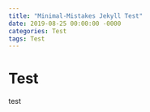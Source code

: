 ```yaml
---
title: "Minimal-Mistakes Jekyll Test"
date: 2019-08-25 00:00:00 -0000
categories: Test
tags: Test
---
```


# Test

test
